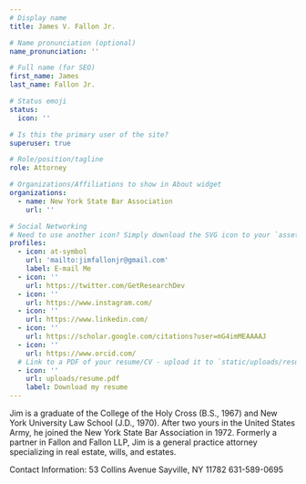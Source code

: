 ```yaml
---
# Display name
title: James V. Fallon Jr.

# Name pronunciation (optional)
name_pronunciation: ''

# Full name (for SEO)
first_name: James
last_name: Fallon Jr.     

# Status emoji
status:
  icon: ''

# Is this the primary user of the site?
superuser: true

# Role/position/tagline
role: Attorney

# Organizations/Affiliations to show in About widget
organizations:
  - name: New York State Bar Association
    url: ''

# Social Networking
# Need to use another icon? Simply download the SVG icon to your `assets/media/icons/` folder.
profiles:
  - icon: at-symbol
    url: 'mailto:jimfallonjr@gmail.com'
    label: E-mail Me
  - icon: ''
    url: https://twitter.com/GetResearchDev
  - icon: ''
    url: https://www.instagram.com/
  - icon: ''
    url: https://www.linkedin.com/
  - icon: ''
    url: https://scholar.google.com/citations?user=mG4imMEAAAAJ
  - icon: ''
    url: https://www.orcid.com/
  # Link to a PDF of your resume/CV - upload it to `static/uploads/resume.pdf`
  - icon: ''
    url: uploads/resume.pdf
    label: Download my resume
---
```


Jim is a graduate of the College of the Holy Cross (B.S., 1967) and New York University Law School (J.D., 1970). After two yours in the United States Army, he joined the New York State Bar Association in 1972. Formerly a partner in Fallon and Fallon LLP, Jim is a general practice attorney specializing in real estate, wills, and estates. 

Contact Information:
53 Collins Avenue
Sayville, NY 11782
631-589-0695